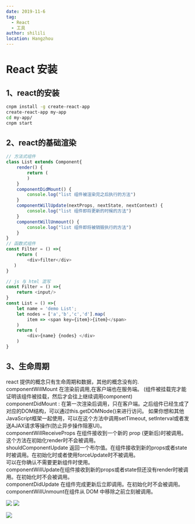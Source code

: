 ```yaml
---
date: 2019-11-6
tag: 
  - React
  - 工具
author: shilili
location: Hangzhou  
---
```

# React 安装

## 1、react的安装

```bash
cnpm install -g create-react-app
create-react-app my-app
cd my-app/
cnpm start
```
## 2、react的基础渲染

```javascript
// 方法式组件
class List extends Component{
    render() {
        return (
        )
    }
    componentDidMount() {
        console.log("list 组件被渲染完之后执行的方法")
    }
    componentWillUpdate(nextProps, nextState, nextContext) {
        console.log("list 组件即将更新的时候的方法")
    }
    componentWillUnmount() {
        console.log("list 组件即将被销毁执行的方法")
    }
}
// 函数式组件
const Filter = () =>{
    return (
        <div>filter</div>
   )
}

// js 与 html 混写
const Filter = () =>{
    return <input/>
}
const List = () =>{
    let name = 'demo List';
    let nodes = ['a','b','c','d'].map(
        item => <span key={item}>{item}</span>
    )
    return (
        <div>{name} {nodes} </div>
    )
}
```
## 3、生命周期<br />
react 提供的概念只有生命周期和数据，其他的概念没有的.<br />componentWillMount 在渲染前调用,在客户端也在服务端。 (组件被挂载完才能证明该组件被挂载，然后才会往上继续调用component)<br />componentDidMount : 在第一次渲染后调用，只在客户端。之后组件已经生成了对应的DOM结构，可以通过this.getDOMNode()来进行访问。 如果你想和其他JavaScript框架一起使用，可以在这个方法中调用setTimeout, setInterval或者发送AJAX请求等操作(防止异步操作阻塞UI)。<br />componentWillReceiveProps 在组件接收到一个新的 prop (更新后)时被调用。这个方法在初始化render时不会被调用。<br />shouldComponentUpdate 返回一个布尔值。在组件接收到新的props或者state时被调用。在初始化时或者使用forceUpdate时不被调用。  <br />可以在你确认不需要更新组件时使用。<br />componentWillUpdate在组件接收到新的props或者state但还没有render时被调用。在初始化时不会被调用。<br />componentDidUpdate 在组件完成更新后立即调用。在初始化时不会被调用。<br />componentWillUnmount在组件从 DOM 中移除之前立刻被调用。


![](https://cdn.nlark.com/yuque/0/2019/png/135789/1566640470878-d07e403f-d969-4840-96cc-3ed239b0dc50.png)
![](https://cdn.nlark.com/yuque/0/2019/png/135789/1566640470902-43840415-0e68-4106-8892-6bc5e6a9f7c0.png)

![](https://cdn.nlark.com/yuque/0/2019/png/135789/1566640470912-cabb49eb-0faf-4347-8b12-bdcb8fadd4eb.png)



